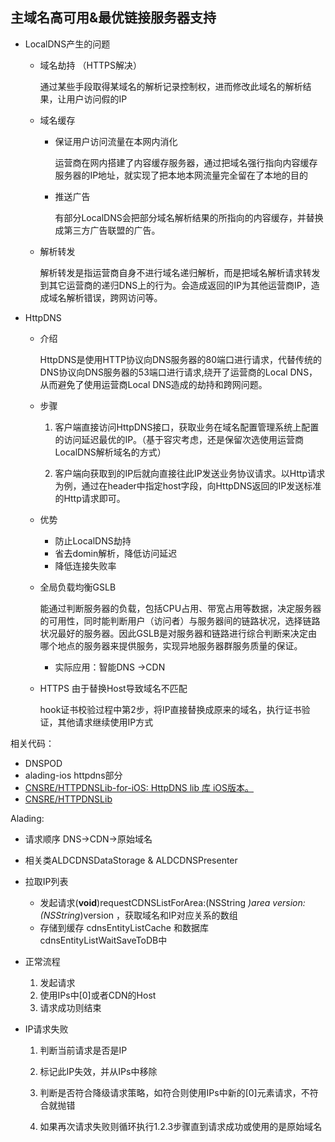 ## 主域名高可用&最优链接服务器支持

- LocalDNS产生的问题

  - 域名劫持 （HTTPS解决）

    通过某些手段取得某域名的解析记录控制权，进而修改此域名的解析结果，让用户访问假的IP

  - 域名缓存

    - 保证用户访问流量在本网内消化

      运营商在网内搭建了内容缓存服务器，通过把域名强行指向内容缓存服务器的IP地址，就实现了把本地本网流量完全留在了本地的目的

    - 推送广告

      有部分LocalDNS会把部分域名解析结果的所指向的内容缓存，并替换成第三方广告联盟的广告。

  - 解析转发

    解析转发是指运营商自身不进行域名递归解析，而是把域名解析请求转发到其它运营商的递归DNS上的行为。会造成返回的IP为其他运营商IP，造成域名解析错误，跨网访问等。

- HttpDNS

  - 介绍

    HttpDNS是使用HTTP协议向DNS服务器的80端口进行请求，代替传统的DNS协议向DNS服务器的53端口进行请求,绕开了运营商的Local DNS，从而避免了使用运营商Local DNS造成的劫持和跨网问题。

  - 步骤

    1. 客户端直接访问HttpDNS接口，获取业务在域名配置管理系统上配置的访问延迟最优的IP。（基于容灾考虑，还是保留次选使用运营商LocalDNS解析域名的方式）

    2. 客户端向获取到的IP后就向直接往此IP发送业务协议请求。以Http请求为例，通过在header中指定host字段，向HttpDNS返回的IP发送标准的Http请求即可。

  - 优势

    - 防止LocalDNS劫持
    - 省去domin解析，降低访问延迟
    - 降低连接失败率

  - 全局负载均衡GSLB

    能通过判断服务器的负载，包括CPU占用、带宽占用等数据，决定服务器的可用性，同时能判断用户（访问者）与服务器间的链路状况，选择链路状况最好的服务器。因此GSLB是对服务器和链路进行综合判断来决定由哪个地点的服务器来提供服务，实现异地服务器群服务质量的保证。

    - 实际应用：智能DNS ->CDN

  - HTTPS 由于替换Host导致域名不匹配

    hook证书校验过程中第2步，将IP直接替换成原来的域名，执行证书验证，其他请求继续使用IP方式





相关代码：

- DNSPOD
- alading-ios httpdns部分
- [CNSRE/HTTPDNSLib-for-iOS: HttpDNS lib 库 iOS版本。](https://github.com/CNSRE/HTTPDNSLib-for-iOS)
- [CNSRE/HTTPDNSLib](https://github.com/CNSRE/HTTPDNSLib)









Alading:

- 请求顺序 DNS->CDN->原始域名

- 相关类ALDCDNSDataStorage & ALDCDNSPresenter

- 拉取IP列表
  - 发起请求(**void**)requestCDNSListForArea:(NSString *)area version:(NSString*)version ，获取域名和IP对应关系的数组
  - 存储到缓存 cdnsEntityListCache 和数据库 cdnsEntityListWaitSaveToDB中

- 正常流程

  1. 发起请求
  2. 使用IPs中[0]或者CDN的Host
  3. 请求成功则结束

- IP请求失败

  1. 判断当前请求是否是IP

  2. 标记此IP失效，并从IPs中移除

  3. 判断是否符合降级请求策略，如符合则使用IPs中新的[0]元素请求，不符合就抛错

  4. 如果再次请求失败则循环执行1.2.3步骤直到请求成功或使用的是原始域名

     

